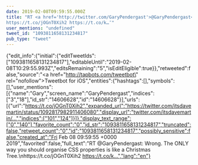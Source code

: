 ```yaml
---
date: 2019-02-08T09:59:55.000Z
title: "RT <a href='http://twitter.com/GaryPendergast'>@GaryPendergast</a>: Wrong. The ONLY way you should organise CSS properties is like a Christmas Tree.
https://t.co/jOGnT0Xih2 https://t.co/k…″"
user_mentions: "undefined"
tweet_id: "1093811658131234817"
pub_type: "tweet"
---
```

{"edit_info":{"initial":{"editTweetIds":["1093811658131234817"],"editableUntil":"2019-02-08T10:29:55.993Z","editsRemaining":"5","isEditEligible":true}},"retweeted":false,"source":"<a href=\"http://tapbots.com/tweetbot\" rel=\"nofollow\">Tweetbot for iΟS</a>","entities":{"hashtags":[],"symbols":[],"user_mentions":[{"name":"Gary","screen_name":"GaryPendergast","indices":["3","18"],"id_str":"14606628","id":"14606628"}],"urls":[{"url":"https://t.co/jOGnT0Xih2","expanded_url":"https://twitter.com/itsdavemartin/status/1092817982911406080","display_url":"twitter.com/itsdavemartin/…","indices":["101","124"]}]},"display_text_range":["0","140"],"favorite_count":"0","id_str":"1093811658131234817","truncated":false,"retweet_count":"0","id":"1093811658131234817","possibly_sensitive":false,"created_at":"Fri Feb 08 09:59:55 +0000 2019","favorited":false,"full_text":"RT @GaryPendergast: Wrong. The ONLY way you should organise CSS properties is like a Christmas Tree.\nhttps://t.co/jOGnT0Xih2 https://t.co/k…","lang":"en"}
